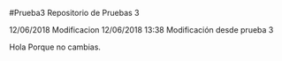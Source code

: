 #Prueba3
Repositorio de Pruebas 3

12/06/2018 Modificacion
12/06/2018 13:38 Modificación desde prueba 3    





Hola Porque no cambias.
